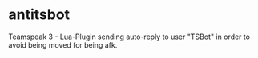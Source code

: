 # antitsbot
Teamspeak 3 - Lua-Plugin sending auto-reply to user "TSBot" in order to avoid being moved for being afk.
